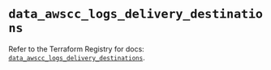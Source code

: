 # `data_awscc_logs_delivery_destinations`

Refer to the Terraform Registry for docs: [`data_awscc_logs_delivery_destinations`](https://registry.terraform.io/providers/hashicorp/awscc/0.70.0/docs/data-sources/logs_delivery_destinations).
